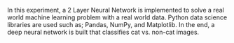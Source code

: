 In this experiment, a 2 Layer Neural Network is implemented to solve a real world machine learning problem with a real world data. Python data science libraries are used such as; Pandas, NumPy, and Matplotlib. In the end, a deep neural network is built that classifies cat vs. non-cat images.
